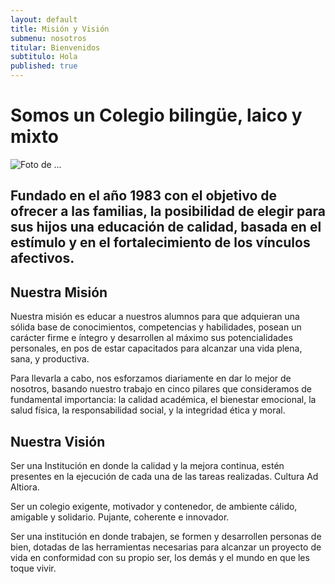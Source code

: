```yaml
---
layout: default
title: Misión y Visión
submenu: nosotros
titular: Bienvenidos
subtitulo: Hola
published: true
---
```


# Somos un Colegio bilingüe, laico y mixto
 
![Foto de ...](http://placeimg.com/720/300/people)

## Fundado en el año 1983 con el objetivo de ofrecer a las familias, la posibilidad de elegir para sus hijos una educación de calidad, basada en el estímulo y en el fortalecimiento de los vínculos afectivos.

## Nuestra Misión 
Nuestra misión es educar a nuestros alumnos para que adquieran una sólida base de conocimientos, competencias y habilidades, posean un carácter firme e íntegro y desarrollen al máximo sus potencialidades personales, en pos de estar capacitados para alcanzar una vida plena, sana, y productiva.   

Para llevarla a cabo, nos esforzamos diariamente en dar lo mejor de nosotros, basando nuestro trabajo en cinco pilares que consideramos de fundamental importancia: la calidad académica, el bienestar emocional, la salud física, la responsabilidad social, y la integridad ética y moral.

## Nuestra Visión
Ser una Institución en donde la calidad y la mejora continua, estén presentes en la ejecución de cada una de las tareas realizadas.  Cultura Ad Altiora.

Ser un colegio exigente, motivador y  contenedor, de  ambiente cálido,  amigable y  solidario. Pujante, coherente e innovador.

Ser una institución en donde trabajen, se formen y desarrollen personas de bien, dotadas de las herramientas necesarias para alcanzar un proyecto de vida en conformidad con su propio ser, los demás y el mundo en que les toque vivir. 


